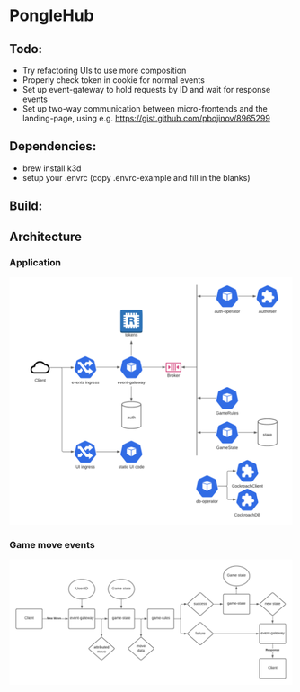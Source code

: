 # PongleHub

## Todo:

- Try refactoring UIs to use more composition
- Properly check token in cookie for normal events
- Set up event-gateway to hold requests by ID and wait for response events
- Set up two-way communication between micro-frontends and the landing-page, using e.g. https://gist.github.com/pbojinov/8965299

## Dependencies:

- brew install k3d
- setup your .envrc (copy .envrc-example and fill in the blanks)

## Build:

## Architecture

### Application

![](docs/pongle-architecture.png)

### Game move events

![](docs/pongle-game-move.png)
